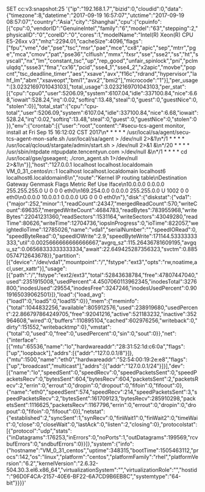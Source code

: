 SET cc:v3:snapshot:25 '{"ip":"192.168.1.7","bizid":0,"cloudid":0,"data":{"timezone":8,"datetime":"2017-09-19 16:57:07","utctime":"2017-09-19 08:57:07","country":"Asia","city":"Shanghai","cpu":{"cpuinfo":[{"cpu":0,"vendorID":"GenuineIntel","family":"6","model":"63","stepping":2,"physicalID":"0","coreID":"0","cores":1,"modelName":"Intel(R) Xeon(R) CPU E5-26xx v3","mhz":2294.01,"cacheSize":4096,"flags":["fpu","vme","de","pse","tsc","msr","pae","mce","cx8","apic","sep","mtrr","pge","mca","cmov","pat","pse36","clflush","mmx","fxsr","sse","sse2","ss","ht","syscall","nx","lm","constant_tsc","up","rep_good","unfair_spinlock","pni","pclmulqdq","ssse3","fma","cx16","pcid","sse4_1","sse4_2","x2apic","movbe","popcnt","tsc_deadline_timer","aes","xsave","avx","f16c","rdrand","hypervisor","lahf_lm","abm","xsaveopt","bmi1","avx2","bmi2"],"microcode":"1"}],"per_usage":[3.0232169701043103],"total_usage":3.0232169701043103,"per_stat":[{"cpu":"cpu0","user":5206.09,"system":6107.04,"idle":337100.84,"nice":6.68,"iowait":528.24,"irq":0.02,"softirq":13.48,"steal":0,"guest":0,"guestNice":0,"stolen":0}],"total_stat":{"cpu":"cpu-total","user":5206.09,"system":6107.04,"idle":337100.84,"nice":6.68,"iowait":528.24,"irq":0.02,"softirq":13.48,"steal":0,"guest":0,"guestNice":0,"stolen":0}},"env":{"crontab":[{"user":"root","content":"#secu-tcs-agent monitor, install at Fri Sep 15 16:12:02 CST 2017\n* * * * * /usr/local/sa/agent/secu-tcs-agent-mon-safe.sh /usr/local/sa/agent > /dev/null 2>&1\n*/1 * * * * /usr/local/qcloud/stargate/admin/start.sh > /dev/null 2>&1 &\n*/20 * * * * /usr/sbin/ntpdate ntpupdate.tencentyun.com >/dev/null &\n*/1 * * * * cd /usr/local/gse/gseagent; ./cron_agent.sh 1>/dev/null 2>&1\n"}],"host":"127.0.0.1  localhost  localhost.localdomain  VM_0_31_centos\n::1         localhost localhost.localdomain localhost6 localhost6.localdomain6\n","route":"Kernel IP routing table\nDestination     Gateway         Genmask         Flags Metric Ref    Use Iface\n10.0.0.0        0.0.0.0         255.255.255.0   U     0      0        0 eth0\n169.254.0.0     0.0.0.0         255.255.0.0     U     1002   0        0 eth0\n0.0.0.0         10.0.0.1        0.0.0.0         UG    0      0        0 eth0\n"},"disk":{"diskstat":{"vda1":{"major":252,"minor":1,"readCount":24347,"mergedReadCount":570,"writeCount":696357,"mergedWriteCount":4684783,"readBytes":783955968,"writeBytes":22041231360,"readSectors":1531164,"writeSectors":43049280,"readTime":80626,"writeTime":12704736,"iopsInProgress":0,"ioTime":822057,"weightedIoTime":12785026,"name":"vda1","serialNumber":"","speedIORead":0,"speedByteRead":0,"speedIOWrite":2.9,"speedByteWrite":171144.53333333333,"util":0.0025666666666666667,"avgrq_sz":115.26436781609195,"avgqu_sz":0.06568333333333334,"await":22.649425287356323,"svctm":0.8850574712643678}},"partition":[{"device":"/dev/vda1","mountpoint":"/","fstype":"ext3","opts":"rw,noatime,acl,user_xattr"}],"usage":[{"path":"/","fstype":"ext2/ext3","total":52843638784,"free":47807447040,"used":2351915008,"usedPercent":4.4507060113962345,"inodesTotal":3276800,"inodesUsed":29554,"inodesFree":3247246,"inodesUsedPercent":0.9019165039062501}]},"load":{"load_avg":{"load1":0,"load5":0,"load15":0}},"mem":{"meminfo":{"total":1044832256,"available":805912576,"used":238919680,"usedPercent":22.866797864249705,"free":92041216,"active":521183232,"inactive":352964608,"wired":0,"buffers":110895104,"cached":602976256,"writeback":0,"dirty":151552,"writebacktmp":0},"vmstat":{"total":0,"used":0,"free":0,"usedPercent":0,"sin":0,"sout":0}},"net":{"interface":[{"mtu":65536,"name":"lo","hardwareaddr":"28:31:52:1d:c6:0a","flags":["up","loopback"],"addrs":[{"addr":"127.0.0.1/8"}]},{"mtu":1500,"name":"eth0","hardwareaddr":"52:54:00:19:2e:e8","flags":["up","broadcast","multicast"],"addrs":[{"addr":"127.0.0.1/24"}]}],"dev":[{"name":"lo","speedSent":0,"speedRecv":0,"speedPacketsSent":0,"speedPacketsRecv":0,"bytesSent":604,"bytesRecv":604,"packetsSent":2,"packetsRecv":2,"errin":0,"errout":0,"dropin":0,"dropout":0,"fifoin":0,"fifoout":0},{"name":"eth0","speedSent":574,"speedRecv":214,"speedPacketsSent":3,"speedPacketsRecv":2,"bytesSent":161709123,"bytesRecv":285910298,"packetsSent":1116625,"packetsRecv":1167796,"errin":0,"errout":0,"dropin":0,"dropout":0,"fifoin":0,"fifoout":0}],"netstat":{"established":2,"syncSent":1,"synRecv":0,"finWait1":0,"finWait2":0,"timeWait":0,"close":0,"closeWait":0,"lastAck":0,"listen":2,"closing":0},"protocolstat":[{"protocol":"udp","stats":{"inDatagrams":176253,"inErrors":0,"noPorts":1,"outDatagrams":199569,"rcvbufErrors":0,"sndbufErrors":0}}]},"system":{"info":{"hostname":"VM_0_31_centos","uptime":348315,"bootTime":1505463112,"procs":142,"os":"linux","platform":"centos","platformFamily":"rhel","platformVersion":"6.2","kernelVersion":"2.6.32-504.30.3.el6.x86_64","virtualizationSystem":"","virtualizationRole":"","hostid":"96D0F4CA-2157-40E6-BF22-6A7CD9B6EB8C","systemtype":"64-bit"}}}}'
